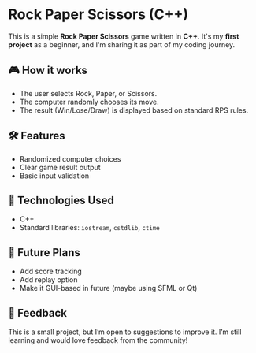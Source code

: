 # Rock Paper Scissors (C++)

This is a simple **Rock Paper Scissors** game written in **C++**. It's my **first project** as a beginner, and I'm sharing it as part of my coding journey.

## 🎮 How it works
- The user selects Rock, Paper, or Scissors.
- The computer randomly chooses its move.
- The result (Win/Lose/Draw) is displayed based on standard RPS rules.

## 🛠 Features
- Randomized computer choices
- Clear game result output
- Basic input validation

## 📌 Technologies Used
- C++
- Standard libraries: `iostream`, `cstdlib`, `ctime`

## 🚀 Future Plans
- Add score tracking
- Add replay option
- Make it GUI-based in future (maybe using SFML or Qt)

## 💬 Feedback
This is a small project, but I’m open to suggestions to improve it. I’m still learning and would love feedback from the community!

